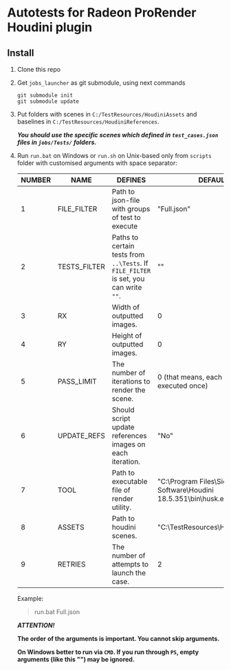 # Autotests for Radeon ProRender Houdini plugin

## Install
 1. Clone this repo
 2. Get `jobs_launcher` as git submodule, using next commands

    ```
    git submodule init
    git submodule update
    ```

 3. Put folders with scenes in `C:/TestResources/HoudiniAssets` and baselines in `C:/TestResources/HoudiniReferences`.
 
    ***You should use the specific scenes which defined in `test_cases.json` files in `jobs/Tests/` folders.***

 4. Run `run.bat` on Windows or `run.sh` on Unix-based only from `scripts` folder with customised arguments with space separator:

    | NUMBER | NAME         | DEFINES                                                                              | DEFAULT                                                                |
    |--------|--------------|--------------------------------------------------------------------------------------|------------------------------------------------------------------------|
    | 1      | FILE_FILTER  | Path to json-file with groups of test to execute                                     | "Full.json"                                                            |
    | 2      | TESTS_FILTER | Paths to certain tests from `..\Tests`. If `FILE_FILTER` is set, you can write `""`. | ""                                                                     |
    | 3      | RX           | Width of outputted images.                                                           | 0                                                                      |
    | 4      | RY           | Height of outputted images.                                                          | 0                                                                      |
    | 5      | PASS_LIMIT   | The number of iterations to render the scene.                                         | 0 (that means, each test will be executed once)                         |
    | 6      | UPDATE_REFS  | Should script update references images on each iteration.                            | "No"                                                                   |
    | 7      | TOOL         | Path to executable file of render utility.                                           | "C:\Program Files\Side Effects Software\Houdini 18.5.351\bin\husk.exe" |
    | 8      | ASSETS       | Path to houdini scenes.                                                              | "C:\TestResources\HoudiniAssets"                                       |
    | 9      | RETRIES      | The number of attempts to launch the case.                                           | 2                                                                      |

    Example:
    > run.bat Full.json

    ***ATTENTION!***

    **The order of the arguments is important. You cannot skip arguments.**

    **On Windows better to run via `CMD`. If you run through `PS`, empty arguments (like this "") may be ignored.**